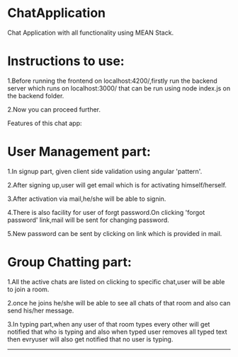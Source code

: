# ChatApplication
Chat Application with all functionality using MEAN Stack.


# Instructions to use:

1.Before running the frontend on localhost:4200/,firstly run the backend server which runs on
localhost:3000/ that can be run using node index.js on the backend folder.

2.Now you can proceed further.

Features of this chat app:



# User Management part:

1.In signup part, given client side validation using angular 'pattern'.

2.After signing up,user will get email which is for activating himself/herself.

3.After activation via mail,he/she will be able to signin.

4.There is also facility for user of forgt password.On clicking 'forgot password' link,mail will be
sent for changing password.

5.New password can be sent by clicking on link which is provided in mail.



# Group Chatting part:

1.All the active chats are listed on clicking to specific chat,user will be able to join a room.

2.once he joins he/she will be able to see all chats of that room and also can send his/her message.

3.In typing part,when any user of that room types every other will get notified that who is typing and also
when typed user removes all typed text then evryuser will also get notified that no user is typing.





________________________________________________________________________________________________________________

